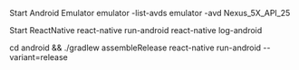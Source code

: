 Start Android Emulator
emulator -list-avds
emulator -avd Nexus_5X_API_25

Start ReactNative
react-native run-android
react-native log-android

 cd android && ./gradlew assembleRelease
 react-native run-android --variant=release
